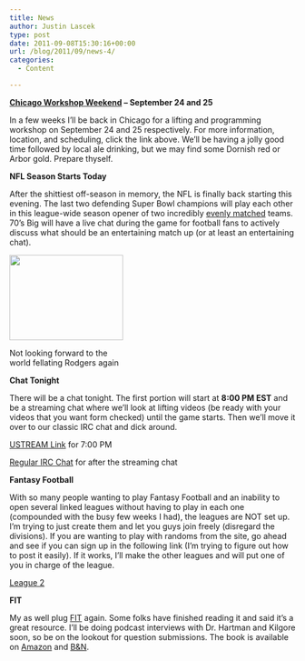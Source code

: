 ```yaml
---
title: News
author: Justin Lascek
type: post
date: 2011-09-08T15:30:16+00:00
url: /blog/2011/09/news-4/
categories:
  - Content

---
```

**[Chicago Workshop Weekend][1] &#8211; September 24 and 25**
  
In a few weeks I&#8217;ll be back in Chicago for a lifting and programming workshop on September 24 and 25 respectively. For more information, location, and scheduling, click the link above. We&#8217;ll be having a jolly good time followed by local ale drinking, but we may find some Dornish red or Arbor gold. Prepare thyself.
  

  
**NFL Season Starts Today**
  
After the shittiest off-season in memory, the NFL is finally back starting this evening. The last two defending Super Bowl champions will play each other in this league-wide season opener of two incredibly [evenly matched][2] teams. 70&#8217;s Big will have a live chat during the game for football fans to actively discuss what should be an entertaining match up (or at least an entertaining chat).
  


<div id="attachment_5336" style="width: 210px" class="wp-caption aligncenter">
  <a href="/2011/09/rodgers.jpg"><img aria-describedby="caption-attachment-5336" data-attachment-id="5336" data-permalink="/blog/2011/09/news-4/rodgers/" data-orig-file="/2011/09/rodgers.jpg" data-orig-size="200,150" data-comments-opened="1" data-image-meta="{&quot;aperture&quot;:&quot;0&quot;,&quot;credit&quot;:&quot;&quot;,&quot;camera&quot;:&quot;&quot;,&quot;caption&quot;:&quot;&quot;,&quot;created_timestamp&quot;:&quot;0&quot;,&quot;copyright&quot;:&quot;&quot;,&quot;focal_length&quot;:&quot;0&quot;,&quot;iso&quot;:&quot;0&quot;,&quot;shutter_speed&quot;:&quot;0&quot;,&quot;title&quot;:&quot;&quot;}" data-image-title="rodgers" data-image-description="" data-medium-file="/2011/09/rodgers.jpg" data-large-file="/2011/09/rodgers.jpg" src="/2011/09/rodgers.jpg" alt="" title="rodgers" width="200" height="150" class="size-full wp-image-5336" /></a>
  
  <p id="caption-attachment-5336" class="wp-caption-text">
    Not looking forward to the world fellating Rodgers again
  </p>
</div>

**Chat Tonight**
  
There will be a chat tonight. The first portion will start at **8:00 PM EST** and be a streaming chat where we&#8217;ll look at lifting videos (be ready with your videos that you want form checked) until the game starts. Then we&#8217;ll move it over to our classic IRC chat and dick around.
  
[USTREAM Link][3] for 7:00 PM
  
[Regular IRC Chat][4] for after the streaming chat

**Fantasy Football**
  
With so many people wanting to play Fantasy Football and an inability to open several linked leagues without having to play in each one (compounded with the busy few weeks I had), the leagues are NOT set up. I&#8217;m trying to just create them and let you guys join freely (disregard the divisions). If you are wanting to play with randoms from the site, go ahead and see if you can sign up in the following link (I&#8217;m trying to figure out how to post it easily). If it works, I&#8217;ll make the other leagues and will put one of you in charge of the league.
  
[League 2][5]
  

  
**FIT**
  
My as well plug [FIT][6] again. Some folks have finished reading it and said it&#8217;s a great resource. I&#8217;ll be doing podcast interviews with Dr. Hartman and Kilgore soon, so be on the lookout for question submissions. The book is available on [Amazon][7] and [B&N][8].

 [1]: /programming/workshop-weekend-chicago-sept-2425/
 [2]: http://www.nfl.com/gamecenter/2011090800/2011/REG1/saints@packers#menu=gameinfo&tab=analyze
 [3]: http://www.ustream.tv/channel/get-70-s-big
 [4]: http://widget.mibbit.com/?settings=d979218505a306cbee7d9302470fe159&server=irc.synirc.net&channel=%2370sbig
 [5]: http://games.espn.go.com/ffl/leagueoffice?leagueId=403832
 [6]: /blog/2011/08/fit-is-now-available/
 [7]: http://www.amazon.com/Fit-Dr-Lon-Kilgore/dp/0615497063/ref=sr_1_1?ie=UTF8&qid=1315493765&sr=8-1
 [8]: http://www.barnesandnoble.com/w/books/1033011859?ean=9780615497068&itm=15&usri=fit
